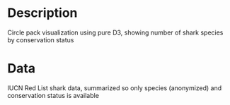 # Description
Circle pack visualization using pure D3, showing number of shark species by conservation status

# Data
IUCN Red List shark data, summarized so only species (anonymized) and conservation status is available

